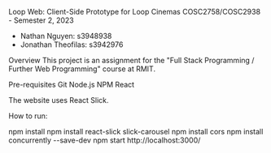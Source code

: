 Loop Web: Client-Side Prototype for Loop Cinemas
COSC2758/COSC2938 - Semester 2, 2023
- Nathan Nguyen: s3948938
- Jonathan Theofilas: s3942976

Overview
This project is an assignment for the "Full Stack Programming / Further Web Programming" course at RMIT. 

Pre-requisites
Git
Node.js
NPM
React

The website uses React Slick. 

How to run:

npm install
npm install react-slick slick-carousel
npm install cors
npm install concurrently --save-dev
npm start
http://localhost:3000/